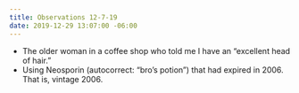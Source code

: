 ```yaml
---
title: Observations 12-7-19
date: 2019-12-29 13:07:00 -06:00
---
```


- The older woman in a coffee shop who told me I have an “excellent head of hair.”
- Using Neosporin (autocorrect: “bro’s potion”) that had expired in 2006. That is, vintage 2006.
